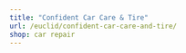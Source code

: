 ```yaml
---
title: "Confident Car Care & Tire"
url: /euclid/confident-car-care-and-tire/
shop: car repair
---
```

